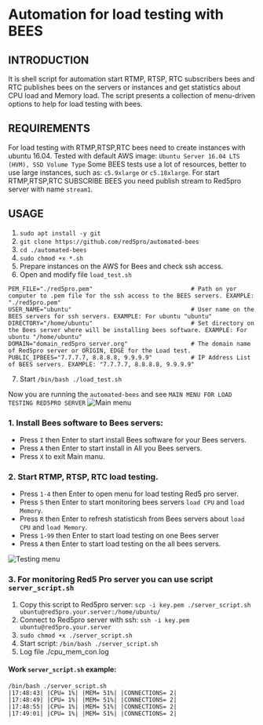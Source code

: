 # Automation for load testing with BEES

## INTRODUCTION
It is shell script for automation start RTMP, RTSP, RTC subscribers bees and RTC publishes bees on the servers or instances and get statistics about CPU load and Memory load.
The script presents a collection of menu-driven options to help for load testing with bees.


## REQUIREMENTS
For load testing with RTMP,RTSP,RTC bees need to create instances with ubuntu 16.04.
Tested with default AWS image: `Ubuntu Server 16.04 LTS (HVM), SSD Volume Type`
Some BEES tests use a lot of resources, better to use large instances, such as: `c5.9xlarge` or `c5.18xlarge`.
For start RTMP,RTSP,RTC SUBSCRIBE BEES you need publish stream to Red5pro server with name `stream1`.

## USAGE

1. `sudo apt install -y git`
2. `git clone https://github.com/red5pro/automated-bees`
3. `cd ./automated-bees`
4. `sudo chmod +x *.sh`
5.  Prepare instances on the AWS for Bees and check ssh access.
6.  Open and modify file `load_test.sh`

```
PEM_FILE="./red5pro.pem"                            # Path on yor computer to .pem file for the ssh access to the BEES servers. EXAMPLE: "./red5pro.pem" 
USER_NAME="ubuntu"                                  # User name on the BEES servers for ssh servers. EXAMPLE: For ubuntu "ubuntu" 
DIRECTORY="/home/ubuntu"                            # Set directory on the Bees server where will be installing bees software. EXAMPLE: For ubuntu "/home/ubuntu" 
DOMAIN="domain_red5pro_server.org"                  # The domain name of Red5pro server or ORIGIN, EDGE for the Load test.
PUBLIC_IPBEES="7.7.7.7, 8.8.8.8, 9.9.9.9"           # IP Address List of BEES servers. EXAMPLE: "7.7.7.7, 8.8.8.8, 9.9.9.9"
```

7. Start `/bin/bash ./load_test.sh`

Now you are running the `automated-bees` and see `MAIN MENU FOR LOAD TESTING RED5PRO SERVER`
![Main menu](https://github.com/red5pro/load-testing-bees/blob/master/automated-bees/screen_main_menu.png)
             

### 1. Install Bees software to Bees servers:

* Press `I` then Enter to start install Bees software for your Bees servers.
* Press `A` then Enter to start install in All you Bees servers.
* Press `X` to exit Main manu.

### 2. Start RTMP, RTSP, RTC load testing.

* Press `1-4` then Enter to open menu for load testing Red5 pro server.
* Press `S` then Enter to start monitoring bees servers `load CPU` and `load Memory`.
* Press `R` then Enter to refresh statisticsh from Bees servers about `load CPU` and `load Memory`.
* Press `1-99` then Enter to start load testing on one Bees server
* Press `A` then Enter to start load testing on the all bees servers.

![Testing menu](https://github.com/red5pro/load-testing-bees/blob/master/automated-bees/screen_main_menu.png)

### 3. For monitoring Red5 Pro server you can use script `server_script.sh`

1. Copy this script to Red5pro server: `scp -i key.pem ./server_script.sh ubuntu@red5pro.your.server:/home/ubuntu/`
2. Connect to Red5pro server with ssh: `ssh -i key.pem ubuntu@red5pro.your.server`
3. `sudo chmod +x ./server_script.sh`
4. Start script: `/bin/bash ./server_script.sh`
5. Log file ./cpu_mem_con.log


#### Work `server_script.sh` example:
```
/bin/bash ./server_script.sh
|17:48:43| |CPU= 1%| |MEM= 51%| |CONNECTIONS= 2|
|17:48:49| |CPU= 1%| |MEM= 51%| |CONNECTIONS= 2|
|17:48:55| |CPU= 1%| |MEM= 51%| |CONNECTIONS= 2|
|17:49:01| |CPU= 1%| |MEM= 51%| |CONNECTIONS= 2|
```
